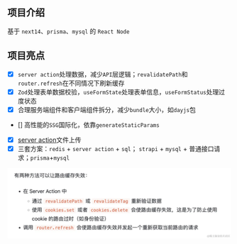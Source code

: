 ## 项目介绍

基于 `next14`、`prisma`、`mysql` 的 `React Node`

## 项目亮点

- [x] `server action`处理数据，减少`API`层逻辑；`revalidatePath`和`router.refresh`在不同情况下刷新缓存
- [x] `Zod`处理表单数据校验，`useFormState`处理表单信息，`useFormStatus`处理过度状态
- [x] 合理服务端组件和客户端组件拆分，减少`bundle`大小，如`dayjs`包
- [] 高性能的`SSG`国际化，依靠`generateStaticParams`
- [x] [server action](https://github.com/vercel/next.js/tree/canary/examples/server-actions-upload/app)文件上传
- [x] 三套方案：`redis` + `server action` + `sql`； `strapi` + `mysql` + 普通接口请求；`prisma`+`mysql`

![Alt text](image.png)
